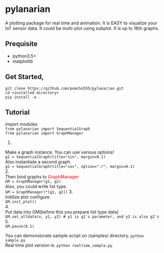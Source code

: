 # pylanarian

A plotting package for real time and animation.
It is EASY to visualize your IoT sensor data.
It could be multi-plot using subplot.
It is up to 16th graphs.

## Prequisite
- python3.5+
- matplotlib

## Get Started,
`git clone https://github.com/pomcho555/pylanarian.git`  
`cd <installed directory>`  
`pip install -e .` 

## Tutorial
import modules   
`from pylanarian import SequentialGraph`   
`from pylanarian import GraphManager`   

1.   
Make a graph instance. You can use various options!   
`g1 = SequentialGraph(title="sin", margin=0.1)`   
Also instantiate a second graph.   
`g2 = SequentialGraph(title="cos", option=".r", margin=0.1)`   
2.   
Then bind graphs to <span style="color: red; ">GraphManager</span>  
`GM = GraphManager(g1, g2)`   
Also, you could write list type.   
`GM = GraphManager(*[g1, g2])` 
3.   
Initilize plot configure.   
`GM.init_plot()`   
4.   
Put data into GM(before this you prepare list type data)   
`GM.set_alldata(x, y1, y2) # y1 is g1's parameter, and y2 is also g2's`   
5.   
`GM.pause(0.1)`   

You can demonstorate sample script on /samples/ directory.
`python sample.py`   
Real time plot version is:
`python realtime_sample.py`   

